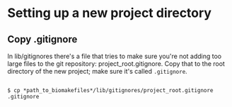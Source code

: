 # Setting up a new project directory

## Copy .gitignore

In lib/gitignores there's a file that tries to make sure you're not adding too large files
to the git repository: project_root.gitignore. Copy that to the root directory of
the new project; make sure it's called `.gitignore`.

```

$ cp *path_to_biomakefiles*/lib/gitignores/project_root.gitignore .gitignore

```
